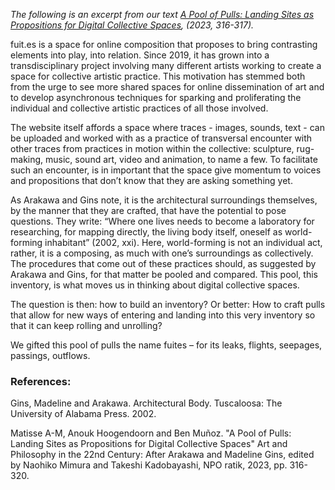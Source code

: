 *The following is an excerpt from our text [A Pool of Pulls: Landing Sites as Propositions for Digital Collective Spaces](https://www.architectural-body.com/?p=18190), (2023, 316-317).*

fuit.es is a space for online composition that proposes to bring contrasting elements into play, into relation. Since 2019, it has grown into a transdisciplinary project involving many different artists working to create a space for collective artistic practice. This motivation has stemmed both from the urge to see more shared spaces for online dissemination of art and to develop asynchronous techniques for sparking and proliferating the individual and collective artistic practices of all those involved.

The website itself affords a space where traces - images, sounds, text - can be uploaded and worked with as a practice of transversal encounter with other traces from practices in motion within the collective: sculpture, rug-making, music, sound art, video and animation, to name a few. To facilitate such an encounter, is in important that the space give momentum to voices and propositions that don’t know that they are asking something yet.

As Arakawa and Gins note, it is the architectural surroundings themselves, by the manner that they are crafted, that have the potential to pose questions. They write: “Where one lives needs to become a laboratory for researching, for mapping directly, the living body itself, oneself as world-forming inhabitant” (2002, xxi). Here, world-forming is not an individual act, rather, it is a composing, as much with one’s surroundings as collectively. The procedures that come out of these practices should, as suggested by Arakawa and Gins, for that matter be pooled and compared. This pool, this inventory, is what moves us in thinking about digital collective spaces.

The question is then: how to build an inventory? Or better: How to craft pulls that allow for new ways of entering and landing into this very inventory so that it can keep rolling and unrolling?

We gifted this pool of pulls the name fuites – for its leaks, flights, seepages, passings, outflows.

### References:

Gins, Madeline and Arakawa. Architectural Body. Tuscaloosa: The University of Alabama Press. 2002.

Matisse A-M, Anouk Hoogendoorn and Ben Muñoz. "A Pool of Pulls: Landing Sites as Propositions for Digital Collective Spaces" Art and Philosophy in the 22nd Century: After Arakawa and Madeline Gins, edited by Naohiko Mimura and Takeshi Kadobayashi, NPO ratik, 2023, pp. 316-320.
